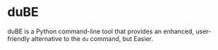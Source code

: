 # duBE
duBE is a Python command-line tool that provides an enhanced, user-friendly alternative to the `du` command, but Easier.
